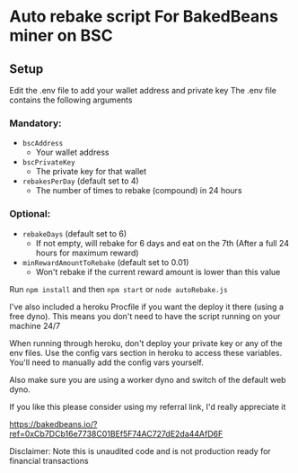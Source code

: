 # Auto rebake script For BakedBeans miner on BSC

## Setup

Edit the .env file to add your wallet address and private key
The .env file contains the following arguments

### Mandatory:
- `bscAddress`
    - Your wallet address
- `bscPrivateKey`
    - The private key for that wallet
- `rebakesPerDay` (default set to 4)
    - The number of times to rebake (compound) in 24 hours

### Optional:
- `rebakeDays` (default set to 6)
    - If not empty, will rebake for 6 days and eat on the 7th (After a full 24 hours for maximum reward)
- `minRewardAmountToRebake` (default set to 0.01)
    - Won't rebake if the current reward amount is lower than this value


Run `npm install` and then `npm start` or `node autoRebake.js`


I've also included a heroku Procfile if you want the deploy it there (using a free dyno). This means you don't need to have the script running on your machine 24/7

When running through heroku, don't deploy your private key or any of the env files. Use the config vars section in heroku to access these variables. You'll need to manually add the config vars yourself. 

Also make sure you are using a worker dyno and switch of the default web dyno.

If you like this please consider using my referral link, I'd really appreciate it

https://bakedbeans.io/?ref=0xCb7DCb16e7738C01BEf5F74AC727dE2da44AfD6F

Disclaimer: Note this is unaudited code and is not production ready for financial transactions
